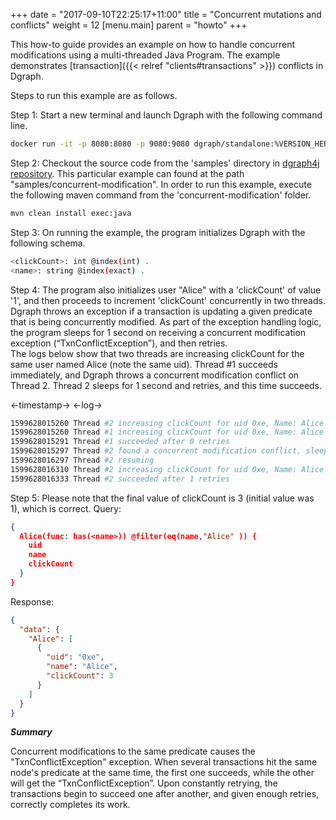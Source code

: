 +++
date = "2017-09-10T22:25:17+11:00"
title = "Concurrent mutations and conflicts"
weight = 12
[menu.main]
    parent = "howto"
+++

This how-to guide provides an example on how to handle concurrent modifications using a multi-threaded Java Program. The example demonstrates [transaction]({{< relref "clients#transactions" >}}) conflicts in Dgraph.

Steps to run this example are as follows.

Step 1: Start a new terminal and launch Dgraph with the following command line.
```sh
docker run -it -p 8080:8080 -p 9080:9080 dgraph/standalone:%VERSION_HERE
```
Step 2: Checkout the source code from the 'samples' directory in [dgraph4j repository](https://github.com/dgraph-io/dgraph4j). This particular example can found at the path "samples/concurrent-modification". In order to run this example, execute the following maven command from the 'concurrent-modification' folder.
```sh
mvn clean install exec:java
```
Step 3: On running the example, the program initializes Dgraph with the following schema.
```sh
<clickCount>: int @index(int) .
<name>: string @index(exact) .
```
Step 4: The program also initializes user "Alice" with a 'clickCount' of value '1', and then proceeds to increment 'clickCount' concurrently in two threads. Dgraph throws an exception if a transaction is updating a given predicate that is being concurrently modified. As part of the exception handling logic, the program sleeps for 1 second on receiving a concurrent modification exception (“TxnConflictException”), and then retries. 
<br> The logs below show that two threads are increasing clickCount for the same user named Alice (note the same uid). Thread #1 succeeds immediately, and Dgraph throws a concurrent modification conflict on Thread 2. Thread 2 sleeps for 1 second and retries, and this time succeeds.
 
<-timestamp-> <-log->
```sh
1599628015260 Thread #2 increasing clickCount for uid 0xe, Name: Alice
1599628015260 Thread #1 increasing clickCount for uid 0xe, Name: Alice
1599628015291 Thread #1 succeeded after 0 retries
1599628015297 Thread #2 found a concurrent modification conflict, sleeping for 1 second...
1599628016297 Thread #2 resuming
1599628016310 Thread #2 increasing clickCount for uid 0xe, Name: Alice
1599628016333 Thread #2 succeeded after 1 retries
```
Step 5: Please note that the final value of clickCount is 3 (initial value was 1), which is correct. 
Query:
```json
{
  Alice(func: has(<name>)) @filter(eq(name,"Alice" )) {        
    uid
    name
    clickCount
  }
}
```
Response:
```json
{
  "data": {
    "Alice": [
      {
        "uid": "0xe",
        "name": "Alice",
        "clickCount": 3
      }
    ]
  }
}
```

***Summary***

Concurrent modifications to the same predicate causes the "TxnConflictException" exception. When several transactions hit the same node's predicate at the same time, the first one succeeds, while the other will get the “TxnConflictException”. Upon constantly retrying, the transactions begin to succeed one after another, and given enough retries, correctly completes its work.
